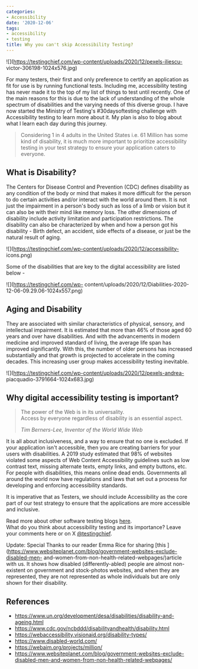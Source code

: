 ```yaml
---
categories:
- Accessibility
date: '2020-12-06'
tags:
- accessibility
- testing
title: Why you can't skip Accessibility Testing?
---
```


![](https://testingchief.com/wp-content/uploads/2020/12/pexels-iliescu-
victor-306198-1024x576.jpg)

For many testers, their first and only preference to certify an application as
fit for use is by running functional tests. Including me, accessibility
testing has never made it to the top of my list of things to test until
recently. One of the main reasons for this is due to the lack of understanding
of the whole spectrum of disabilities and the varying needs of this diverse
group. I have now started the Ministry of Testing's #30daysoftesting challenge
with Accessibility testing to learn more about it. My plan is also to blog
about what I learn each day during this journey.

> Considering 1 in 4 adults in the United States i.e. 61 Million has some kind
> of disability, it is much more important to prioritize accessibility testing
> in your test strategy to ensure your application caters to everyone.

## **What is Disability?**

The Centers for Disease Control and Prevention (CDC) defines disability as any
condition of the body or mind that makes it more difficult for the person to
do certain activities and/or interact with the world around them. It is not
just the impairment in a person's body such as loss of a limb or vision but it
can also be with their mind like memory loss. The other dimensions of
disability include activity limitation and participation restrictions. The
disability can also be characterized by when and how a person got his
disability - Birth defect, an accident, side effects of a disease, or just be
the natural result of aging.

![](https://testingchief.com/wp-content/uploads/2020/12/accessibility-
icons.png)

Some of the disabilities that are key to the digital accessibility are listed
below -

![](https://testingchief.com/wp-
content/uploads/2020/12/Diabilities-2020-12-06-09.29.06-1024x557.png)

## **Aging and Disability**

They are associated with similar characteristics of physical, sensory, and
intellectual impairment. It is estimated that more than 46% of those aged 60
years and over have disabilities. And with the advancements in modern medicine
and improved standard of living, the average life span has improved
significantly. With this, the number of older persons has increased
substantially and that growth is projected to accelerate in the coming
decades. This increasing user group makes accessibility testing inevitable.

![](https://testingchief.com/wp-content/uploads/2020/12/pexels-andrea-
piacquadio-3791664-1024x683.jpg)

## **Why digital accessibility testing is important?**

> The power of the Web is in its universality.  
> Access by everyone regardless of disability is an essential aspect.
>
> _Tim Berners-Lee, Inventor of the World Wide Web_

It is all about inclusiveness, and a way to ensure that no one is excluded. If
your application isn't accessible, then you are creating barriers for your
users with disabilities. A 2019 study estimated that 98% of websites violated
some aspects of Web Content Accessibility guidelines such as low contrast
text, missing alternate texts, empty links, and empty buttons, etc. For people
with disabilities, this means online dead ends. Governments all around the
world now have regulations and laws that set out a process for developing and
enforcing accessibility standards.

It is imperative that as Testers, we should include Accessibility as the core
part of our test strategy to ensure that the applications are more accessible
and inclusive.  
  
  
Read more about other software testing blogs
[here](https://skthetester.github.io/).  
What do you think about accessibility testing and its importance? Leave your
comments here or on X [@testingchief](https://x.com/testingchief).

Update: Special Thanks to our reader Emma Rice for sharing [this
](https://www.websiteplanet.com/blog/government-websites-exclude-disabled-men-
and-women-from-non-health-related-webpages/)article with us. It shows how
disabled (differently-abled) people are almost non-existent on government and
stock-photos websites, and when they are represented, they are not represented
as whole individuals but are only shown for their disability.

## References

  * <https://www.un.org/development/desa/disabilities/disability-and-ageing.html>
  * <https://www.cdc.gov/ncbddd/disabilityandhealth/disability.html>
  * <https://webaccessibility.visionaid.org/disability-types/>
  * <https://www.disabled-world.com/>
  * <https://webaim.org/projects/million/>
  * [https://www.websiteplanet.com/blog/government-websites-exclude-disabled-men-and-women-from-non-health-related-webpages/ ](https://www.websiteplanet.com/blog/government-websites-exclude-disabled-men-and-women-from-non-health-related-webpages/)